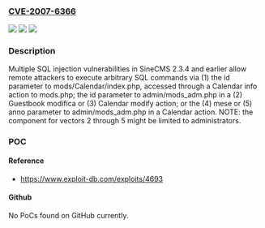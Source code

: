 ### [CVE-2007-6366](https://cve.mitre.org/cgi-bin/cvename.cgi?name=CVE-2007-6366)
![](https://img.shields.io/static/v1?label=Product&message=n%2Fa&color=blue)
![](https://img.shields.io/static/v1?label=Version&message=n%2Fa&color=blue)
![](https://img.shields.io/static/v1?label=Vulnerability&message=n%2Fa&color=brighgreen)

### Description

Multiple SQL injection vulnerabilities in SineCMS 2.3.4 and earlier allow remote attackers to execute arbitrary SQL commands via (1) the id parameter to mods/Calendar/index.php, accessed through a Calendar info action to mods.php; the id parameter to admin/mods_adm.php in a (2) Guestbook modifica or (3) Calendar modify action; or the (4) mese or (5) anno parameter to admin/mods_adm.php in a Calendar action. NOTE: the component for vectors 2 through 5 might be limited to administrators.

### POC

#### Reference
- https://www.exploit-db.com/exploits/4693

#### Github
No PoCs found on GitHub currently.

